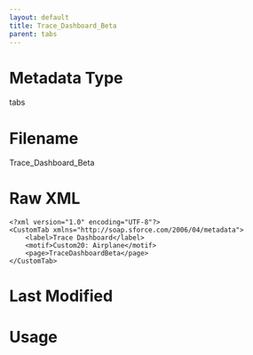 ```yaml
---
layout: default
title: Trace_Dashboard_Beta
parent: tabs
---
```

# Metadata Type
tabs


# Filename 
Trace_Dashboard_Beta


# Raw XML
```
<?xml version="1.0" encoding="UTF-8"?>
<CustomTab xmlns="http://soap.sforce.com/2006/04/metadata">
    <label>Trace Dashboard</label>
    <motif>Custom20: Airplane</motif>
    <page>TraceDashboardBeta</page>
</CustomTab>
```


# Last Modified


# Usage
